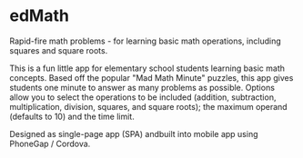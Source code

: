 # edMath
Rapid-fire math problems - for learning basic math operations, including squares and square roots.

This is a fun little app for elementary school students learning basic math concepts. Based off the popular "Mad Math Minute" puzzles, 
this app gives students one minute to answer as many problems as possible. Options allow you to select the operations
to be included (addition, subtraction, multiplication, division, squares, and square roots); the maximum operand (defaults to 10) and
the time limit.

Designed as single-page app (SPA) andbuilt into mobile app using PhoneGap / Cordova.
